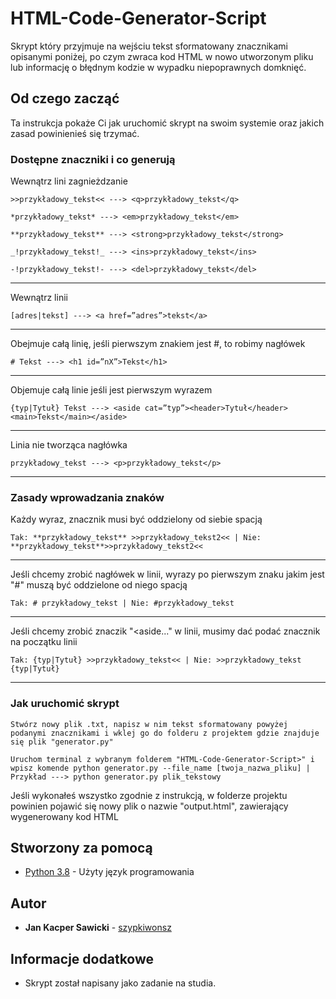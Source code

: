 # HTML-Code-Generator-Script

Skrypt który przyjmuje na wejściu tekst sformatowany znacznikami opisanymi poniżej, po czym zwraca kod HTML w nowo utworzonym pliku lub informację o błędnym kodzie w wypadku niepoprawnych domknięć.

## Od czego zacząć

Ta instrukcja pokaże Ci jak uruchomić skrypt na swoim systemie oraz jakich zasad powinienieś się trzymać.

### Dostępne znaczniki i co generują

Wewnątrz lini zagnieżdzanie

```
>>przykładowy_tekst<< ---> <q>przykładowy_tekst</q> 
```
```
*przykładowy_tekst* ---> <em>przykładowy_tekst</em>
```
```
**przykładowy_tekst** ---> <strong>przykładowy_tekst</strong>
```
```
_!przykładowy_tekst!_ ---> <ins>przykładowy_tekst</ins>
```
```
-!przykładowy_tekst!- ---> <del>przykładowy_tekst</del>
```
---

Wewnątrz linii

```
[adres|tekst] ---> <a href=”adres”>tekst</a>
```
---

Obejmuje całą linię, jeśli pierwszym znakiem jest #, to robimy nagłówek

```
# Tekst ---> <h1 id=”nX”>Tekst</h1>
```
---

Objemuje całą linie jeśli jest pierwszym wyrazem

```
{typ|Tytuł} Tekst ---> <aside cat=”typ”><header>Tytuł</header><main>Tekst</main></aside>

```
---

Linia nie tworząca nagłówka

```
przykładowy_tekst ---> <p>przykładowy_tekst</p>
```
---

### Zasady wprowadzania znaków

Każdy wyraz, znacznik musi być oddzielony od siebie spacją

```
Tak: **przykładowy_tekst** >>przykładowy_tekst2<< | Nie: **przykładowy_tekst**>>przykładowy_tekst2<<
```
---

Jeśli chcemy zrobić nagłówek w linii, wyrazy po pierwszym znaku jakim jest "#" muszą być oddzielone od niego spacją

```
Tak: # przykładowy_tekst | Nie: #przykładowy_tekst
```
---

Jeśli chcemy zrobić znaczik "<aside..." w linii, musimy dać podać znacznik na początku linii

```
Tak: {typ|Tytuł} >>przykładowy_tekst<< | Nie: >>przykładowy_tekst {typ|Tytuł}
```
---

### Jak uruchomić skrypt

```
Stwórz nowy plik .txt, napisz w nim tekst sformatowany powyżej podanymi znacznikami i wklej go do folderu z projektem gdzie znajduje się plik "generator.py"
```
```
Uruchom terminal z wybranym folderem "HTML-Code-Generator-Script>" i wpisz komende python generator.py --file_name [twoja_nazwa_pliku] | Przykład ---> python generator.py plik_tekstowy
```

Jeśli wykonałeś wszystko zgodnie z instrukcją, w folderze projektu powinien pojawić się nowy plik o nazwie "output.html", zawierający wygenerowany kod HTML

## Stworzony za pomocą

* [Python 3.8](https://www.python.org/) - Użyty język programowania

## Autor

* **Jan Kacper Sawicki** - [szypkiwonsz](https://github.com/szypkiwonsz)

## Informacje dodatkowe

* Skrypt został napisany jako zadanie na studia.
